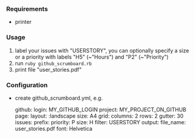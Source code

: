 ### Requirements
* printer

### Usage
1. label your issues with "USERSTORY", you can optionally specify a size or a priority with labels "H5" (~"Hours") and "P2" (~"Priority")
2. run ```ruby github_scrumboard.rb```
3. print file "user_stories.pdf"

### Configuration
* create github_scrumboard.yml, e.g.

    github:
      login: MY_GITHUB_LOGIN
      project: MY_PROJECT_ON_GITHUB
    page:
      layout: :landscape
      size: A4
    grid:
      columns: 2
      rows: 2
      gutter: 30
    issues:
      prefix:
        priority: P
        size: H
      filter: USERSTORY
    output:
      file_name: user_stories.pdf
      font: Helvetica
